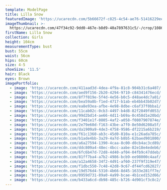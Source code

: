 ```yaml
---
template: ModelPage
title: Lilla Snow
featuredImage: 'https://ucarecdn.com/5b66672f-c825-4c54-ae76-51416229ee46/'
imageThumbnail: >-
  https://ucarecdn.com/47f34c92-9dd0-467e-b8d9-40a7897631c5/-/crop/1086x1186/282,129/-/preview/
firstName: Lilla Snow
collection: Girls
height: 104cm
measurementType: bust
bust: 55cm
waist: 56cm
hips: 60cm
size: 4-5
shoeSize: '11.5'
hair: Black
eyes: Brown
imagePortfolio:
  - image: 'https://ucarecdn.com/411aad3d-4dea-4f9a-81c8-904b31c6a407/'
  - image: 'https://ucarecdn.com/aed9f156-2b20-4294-9710-c84341476ecd/'
  - image: 'https://ucarecdn.com/8f7f019e-5f4d-4e56-b0c5-d48ae4dc7a01/'
  - image: 'https://ucarecdn.com/bea59a8b-f1ed-4717-b1ab-eb4bb43b02d7/'
  - image: 'https://ucarecdn.com/ea8e93ea-afbe-4e98-8dbe-c6af37f0bba1/'
  - image: 'https://ucarecdn.com/11cab02c-0cb3-4497-b4d8-82f2849fd053/'
  - image: 'https://ucarecdn.com/99d2bd14-ae66-4d11-b69a-0c458d1e20bd/'
  - image: 'https://ucarecdn.com/f3401e1f-0805-4af2-a058-f0807907874e/'
  - image: 'https://ucarecdn.com/2e79e60d-f163-43be-a7f0-8e50d6208a5f/'
  - image: 'https://ucarecdn.com/da1909a9-4de3-4758-9586-df2215a6b219/'
  - image: 'https://ucarecdn.com/f61c1360-ab3c-45d0-810a-e1c26ada785c/'
  - image: 'https://ucarecdn.com/b1ade4bb-3a29-4a7d-b8b5-62baed901800/'
  - image: 'https://ucarecdn.com/a6a27594-1390-4caa-8c00-d0cb4ac3cd89/'
  - image: 'https://ucarecdn.com/ddc809a4-48ec-4bcc-aabe-82e18e4edeb6/'
  - image: 'https://ucarecdn.com/6fc6b47d-72d8-4d40-af04-04fb9c47ddeb/'
  - image: 'https://ucarecdn.com/81ff7ba4-a7b2-4986-bcb9-ee98000c4aaf/'
  - image: 'https://ucarecdn.com/a12a4658-34f2-4d91-af60-237f9f319e47/'
  - image: 'https://ucarecdn.com/f1dbc550-7c48-42d8-9c67-df44fcd62827/'
  - image: 'https://ucarecdn.com/19d576d4-5310-4b66-8d45-1633e281ff7e/'
  - image: 'https://ucarecdn.com/0959d731-89a0-4a99-bcae-4b1ced152d66/'
  - image: 'https://ucarecdn.com/b433a6cd-db98-485c-b726-4d901cf3c8c2/'
---
```


